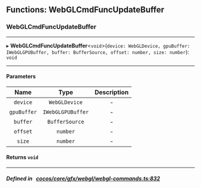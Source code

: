 ## Functions: WebGLCmdFuncUpdateBuffer

### WebGLCmdFuncUpdateBuffer


___
▸ **WebGLCmdFuncUpdateBuffer**<`void`\>(`device: WebGLDevice, gpuBuffer: IWebGLGPUBuffer, buffer: BufferSource, offset: number, size: number`): `void`
___


#### Parameters

| Name | Type | Description |
| :------: | :------: | :------: |
| `device` | `WebGLDevice` | - |
| `gpuBuffer` | `IWebGLGPUBuffer` | - |
| `buffer` | `BufferSource` | - |
| `offset` | `number` | - |
| `size` | `number` | - |

#### Returns `void` 
___


##### Defined in &nbsp;   [cocos/core/gfx/webgl/webgl-commands.ts:832](https://github.com/cocos-creator/engine/blob/c7bf6b8a9/cocos/core/gfx/webgl/webgl-commands.ts#L832)&nbsp;
